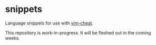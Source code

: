 snippets
========
Language snippets for use with [vim-cheat][].

This repository is work-in-progress. It will be fleshed out in the coming weeks.

[vim-cheat]: https://github.com/cheat/vim-cheat
